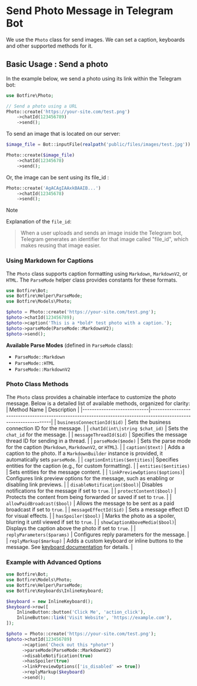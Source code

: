 # Send Photo Message in Telegram Bot

We use the `Photo` class for send images. We can set a caption, keyboards and other supported methods for it.


## Basic Usage : Send a photo

In the example below, we send a photo using its link within the Telegram bot:

```php
use Botfire\Photo;

// Send a photo using a URL
Photo::create('https://your-site.com/test.png')
    ->chatId(123456789)
    ->send();
```

To send an image that is located on our server:

```php
$image_file = Bot::inputFile(realpath('public/files/images/test.jpg'))

Photo::create($image_file)
    ->chatId(12345678)
    ->send();
```

Or, the image can be sent using its file_id :

```php
Photo::create('AgACAgIAAxkBAAIB...')
    ->chatId(12345678)
    ->send();
```
> [!NOTE]
> Explanation of the `file_id`:  
>  > When a user uploads and sends an image inside the Telegram bot, Telegram generates an identifier for that image called "file_id", which makes reusing that image easier.


### Using Markdown for Captions

The `Photo` class supports caption formatting using `Markdown`, `MarkdownV2`, or `HTML`. The `ParseMode` helper class provides constants for these formats.

```php
use Botfire\Bot;
use Botfire\Helper\ParseMode;
use Botfire\Models\Photo;

$photo = Photo::create('https://your-site.com/test.png');
$photo->chatId(123456789);
$photo->caption('This is a *bold* test photo with a caption.');
$photo->parseMode(ParseMode::MarkdownV2);
$photo->send();
```

**Available Parse Modes** (defined in `ParseMode` class):
- `ParseMode::Markdown`
- `ParseMode::HTML`
- `ParseMode::MarkdownV2`

### Photo Class Methods

The `Photo` class provides a chainable interface to customize the photo message. Below is a detailed list of available methods, organized for clarity:
| Method Name                | Description                                                                                                      |
|----------------------------|------------------------------------------------------------------------------------------------------------------|
| `businessConnectionId($id)` | Sets the business connection ID for the message.                                                                  |
| `chatId(int\|string $chat_id)`          | Sets the `chat_id` for the message.                                                                               |
| `messageThreadId($id)`      | Specifies the message thread ID for sending in a thread.                                                          |
| `parseMode($mode)`          | Sets the parse mode for the caption (`Markdown`, `MarkdownV2`, or `HTML`).                                        |
| `caption($text)`            | Adds a caption to the photo. If a `MarkdownBuilder` instance is provided, it automatically sets `parseMode`.      |
| `captionEntities($entities)`| Specifies entities for the caption (e.g., for custom formatting).                                                |
| `entities($entities)`       | Sets entities for the message content.                                                                            |
| `linkPreviewOptions($options)`| Configures link preview options for the message, such as enabling or disabling link previews.                      |
| `disableNotification($bool)`| Disables notifications for the message if set to `true`.                                                          |
| `protectContent($bool)`     | Protects the content from being forwarded or saved if set to `true`.                                              |
| `allowPaidBroadcast($bool)` | Allows the message to be sent as a paid broadcast if set to `true`.                                               |
| `messageEffectId($id)`      | Sets a message effect ID for visual effects.                                                                      |
| `hasSpoiler($bool)`         | Marks the photo as a spoiler, blurring it until viewed if set to `true`.                                          |
| `showCaptionAboveMedia($bool)`| Displays the caption above the photo if set to `true`.                                                           |
| `replyParameters($params)`  | Configures reply parameters for the message.                                                                      |
| `replyMarkup($markup)`      | Adds a custom keyboard or inline buttons to the message. See [keyboard documentation](/keyboards.md) for details. |
### Example with Advanced Options

```php
use Botfire\Bot;
use Botfire\Models\Photo;
use Botfire\Helper\ParseMode;
use Botfire\Keyboards\InlineKeyboard;

$keyboard = new InlineKeyboard();
$keyboard->row([
    InlineButton::button('Click Me', 'action_click'),
    InlineButton::link('Visit Website', 'https://example.com'),
]);

$photo = Photo::create('https://your-site.com/test.png');
$photo->chatId(123456789)
      ->caption('Check out this *photo*')
      ->parseMode(ParseMode::MarkdownV2)
      ->disableNotification(true)
      ->hasSpoiler(true)
      ->linkPreviewOptions(['is_disabled' => true])
      ->replyMarkup($keyboard)
      ->send();

```

